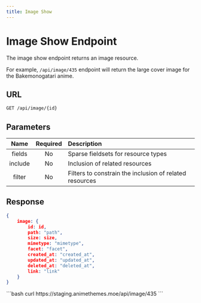 ```yaml
---
title: Image Show
---
```


<Block>

# Image Show Endpoint

The image show endpoint returns an image resource.

For example, `/api/image/435` endpoint will return the large cover image for the Bakemonogatari anime.

## URL

```sh
GET /api/image/{id}
```

## Parameters

| Name    | Required | Description                                             |
| :-----: | :------: | :------------------------------------------------------ |
| fields  | No       | Sparse fieldsets for resource types                     |
| include | No       | Inclusion of related resources                          |
| filter  | No       | Filters to constrain the inclusion of related resources |

## Response

```json
{
    image: {
        id: id,
        path: "path",
        size: size,
        mimetype: "mimetype",
        facet: "facet",
        created_at: "created_at",
        updated_at: "updated_at",
        deleted_at: "deleted_at",
        link: "link"
    }
}
```

<Example>

<CURL>
```bash
curl https://staging.animethemes.moe/api/image/435
```
</CURL>

</Example>

</Block>
